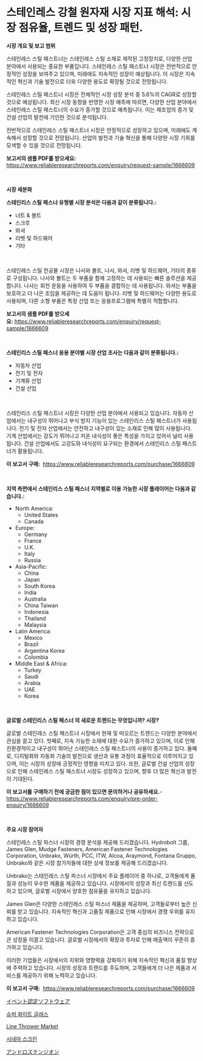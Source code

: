 <p><h1>스테인레스 강철 원자재 시장 지표 해석: 시장 점유율, 트렌드 및 성장 패턴.</h1></p><p><strong>시장 개요 및 보고 범위</strong></p>
<p><p>스테인레스 스틸 패스트너는 스테인레스 스틸 소재로 제작된 고정장치로, 다양한 산업 분야에서 사용되는 중요한 부품입니다. 스테인레스 스틸 패스트너 시장은 전반적으로 안정적인 성장을 보여주고 있으며, 미래에도 지속적인 성장이 예상됩니다. 이 시장은 지속적인 혁신과 기술 발전으로 더욱 다양한 용도로 확장될 것으로 전망됩니다.</p><p>스테인레스 스틸 패스트너 시장은 전체적인 시장 성장 분석 중 5.6%의 CAGR로 성장할 것으로 예상됩니다. 최신 시장 동향을 반영한 시장 예측에 따르면, 다양한 산업 분야에서 스테인레스 스틸 패스트너의 수요가 증가할 것으로 예측됩니다. 이는 제조업의 증가 및 건설 산업의 발전에 기인한 것으로 분석됩니다.</p><p>전반적으로 스테인레스 스틸 패스트너 시장은 안정적으로 성장하고 있으며, 미래에도 계속해서 성장할 것으로 전망됩니다. 산업의 발전과 기술 혁신을 통해 다양한 시장 기회를 모색할 수 있을 것으로 전망됩니다.</p></p>
<p><strong>보고서의 샘플 PDF를 받으세요:</strong> <a href="https://www.reliableresearchreports.com/enquiry/request-sample/1666609">https://www.reliableresearchreports.com/enquiry/request-sample/1666609</a></p>
<p>&nbsp;</p>
<p><strong>시장 세분화</strong></p>
<p><strong>스테인리스 스틸 패스너 유형별 시장 분석은 다음과 같이 분류됩니다.:</strong></p>
<p><ul><li>너트 & 볼트</li><li>스크루</li><li>와셔</li><li>리벳 및 하드웨어</li><li>기타</li></ul></p>
<p>&nbsp;</p>
<p><p>스테인레스 스틸 천공물 시장은 나사와 볼트, 나사, 와셔, 리벳 및 하드웨어, 기타의 종류로 구성됩니다. 나사와 볼트는 두 부품을 함께 고정하는 데 사용되는 빠른 솔루션을 제공합니다. 나사는 회전 운동을 사용하여 두 부품을 결합하는 데 사용됩니다. 와셔는 부품을 보호하고 더 나은 조임을 제공하는 데 도움이 됩니다. 리벳 및 하드웨어는 다양한 용도로 사용되며, 다른 소형 부품은 특정 산업 또는 응용프로그램에 특별히 적합합니다.</p></p>
<p><strong>보고서의 샘플 PDF를 받으세요:</strong>&nbsp;<a href="https://www.reliableresearchreports.com/enquiry/request-sample/1666609">https://www.reliableresearchreports.com/enquiry/request-sample/1666609</a></p>
<p>&nbsp;</p>
<p><strong> 스테인리스 스틸 패스너 응용 분야별 시장 산업 조사는 다음과 같이 분류됩니다.:</strong></p>
<p><ul><li>자동차 산업</li><li>전기 및 전자</li><li>기계류 산업</li><li>건설 산업</li></ul></p>
<p>&nbsp;</p>
<p><p>스테인리스 스틸 패스트너 시장은 다양한 산업 분야에서 사용되고 있습니다. 자동차 산업에서는 내구성이 뛰어나고 부식 방지 기능이 있는 스테인리스 스틸 패스트너가 사용됩니다. 전기 및 전자 산업에서는 안전하고 내구성이 있는 소재로 인해 많이 사용됩니다. 기계 산업에서는 강도가 뛰어나고 저온 내식성이 좋은 특성을 가지고 있어서 널리 사용됩니다. 건설 산업에서도 고강도와 내식성이 요구되는 환경에서 스테인리스 스틸 패스트너가 활용됩니다.</p></p>
<p><strong>이 보고서 구매:</strong>&nbsp; <a href="https://www.reliableresearchreports.com/purchase/1666609">https://www.reliableresearchreports.com/purchase/1666609</a></p>
<p>&nbsp;</p>
<p><strong>지역 측면에서 스테인리스 스틸 패스너 지역별로 이용 가능한 시장 플레이어는 다음과 같습니다.:</strong></p>
<p><ul>
    <li>
        North America:
        <ul>
            <li>United States</li>
            <li>Canada</li>
        </ul>
    </li>
    <li>
        Europe:
        <ul>
            <li>Germany</li>
            <li>France</li>
            <li>U.K.</li>
            <li>Italy</li>
            <li>Russia</li>
        </ul>
    </li>
    <li>
        Asia-Pacific:
        <ul>
            <li>China</li>
            <li>Japan</li>
            <li>South Korea</li>
            <li>India</li>
            <li>Australia</li>
            <li>China Taiwan</li>
            <li>Indonesia</li>
            <li>Thailand</li>
            <li>Malaysia</li>
        </ul>
    </li>
    <li>
        Latin America:
        <ul>
            <li>Mexico</li>
            <li>Brazil</li>
            <li>Argentina Korea</li>
            <li>Colombia</li>
        </ul>
    </li>
    <li>
        Middle East & Africa:
        <ul>
            <li>Turkey</li>
            <li>Saudi</li>
            <li>Arabia</li>
            <li>UAE</li>
            <li>Korea</li>
        </ul>
    </li>
    </ul></p>
<p>&nbsp;</p>
<p><strong>글로벌 스테인리스 스틸 패스너 의 새로운 트렌드는 무엇입니까? 시장?</strong></p>
<p><p>글로벌 스테인레스 스틸 패스트너 시장에서 현재 및 떠오르는 트렌드는 다양한 분야에서 관심을 끌고 있다. 첫째로, 지속 가능한 소재에 대한 수요가 증가하고 있으며, 이로 인해 친환경적이고 내구성이 뛰어난 스테인레스 스틸 패스트너의 사용이 증가하고 있다. 둘째로, 디지털화와 자동화 기술의 발전으로 생산과 유통 과정이 효율적으로 이루어지고 있으며, 이는 시장의 성장에 긍정적인 영향을 미치고 있다. 또한, 글로벌 건설 산업의 성장으로 인해 스테인레스 스틸 패스트너 시장도 성장하고 있으며, 향후 더 많은 혁신과 발전이 기대된다.</p></p>
<p><strong>이 보고서를 구매하기 전에 궁금한 점이 있으면 문의하거나 공유하세요.</strong>- <a href="https://www.reliableresearchreports.com/enquiry/pre-order-enquiry/1666609">https://www.reliableresearchreports.com/enquiry/pre-order-enquiry/1666609</a></p>
<p>&nbsp;</p>
<p><strong>주요 시장 참여자</strong></p>
<p><p>스테인레스 스틸 파스너 시장의 경쟁 분석을 제공해 드리겠습니다. Hydrobolt 그룹, James Glen, Mudge Fasteners, American Fastener Technologies Corporation, Unbrako, Würth, PCC, ITW, Alcoa, Araymond, Fontana Gruppo, Unbrako와 같은 시장 참가자들에 대한 상세 정보를 제공해 드리겠습니다.</p><p>Unbrako는 스테인레스 스틸 파스너 시장에서 주요 플레이어 중 하나로, 고객들에게 품질과 성능이 우수한 제품을 제공하고 있습니다. 시장에서의 성장과 최신 트렌드를 선도하고 있으며, 글로벌 시장에서 양호한 점유율을 유지하고 있습니다.</p><p>James Glen은 다양한 스테인레스 스틸 파스너 제품을 제공하며, 고객들로부터 높은 신뢰를 받고 있습니다. 지속적인 혁신과 고품질 제품으로 인해 시장에서 경쟁 우위를 유지하고 있습니다.</p><p>American Fastener Technologies Corporation은 고객 중심의 비즈니스 전략으로 큰 성장을 이끌고 있습니다. 글로벌 시장에서의 확장과 투자로 인해 매출액이 꾸준히 증가하고 있습니다.</p><p>이러한 기업들은 시장에서의 지위와 영향력을 강화하기 위해 지속적인 혁신과 품질 향상에 주력하고 있습니다. 시장의 성장과 트렌드를 주도하며, 고객들에게 더 나은 제품과 서비스를 제공하기 위해 노력하고 있습니다.</p></p>
<p><strong>이 보고서 구매:</strong>&nbsp;&nbsp;<a href="https://www.reliableresearchreports.com/purchase/1666609">https://www.reliableresearchreports.com/purchase/1666609</a></p>
<p><p><a href="https://medium.com/@raap8632/%E3%82%A4%E3%83%99%E3%83%B3%E3%83%88%E8%AA%8D%E8%A8%BC%E3%82%BD%E3%83%95%E3%83%88%E3%82%A6%E3%82%A7%E3%82%A2%E5%B8%82%E5%A0%B4%E3%83%AC%E3%83%9D%E3%83%BC%E3%83%88%E3%81%AF-%E3%81%93%E3%81%AE%E5%B8%82%E5%A0%B4%E3%81%AE%E6%9C%80%E6%96%B0%E3%81%AE%E3%83%88%E3%83%AC%E3%83%B3%E3%83%89%E3%81%A8%E6%88%90%E9%95%B7%E6%A9%9F%E4%BC%9A%E3%82%92%E6%98%8E%E3%82%89%E3%81%8B%E3%81%AB%E3%81%97%E3%81%A6%E3%81%84%E3%81%BE%E3%81%99-109873f02754">イベント認定ソフトウェア</a></p><p><a href="https://medium.com/@danykakilback/%EC%8A%88%ED%8D%BC%ED%99%94%EC%9D%B4%ED%8A%B8-%EC%9C%A0%EB%A6%AC-%EC%8B%9C%EC%9E%A5-%EA%B7%9C%EB%AA%A8-%EC%8B%9C%EC%9E%A5-%EC%A0%84%EB%A7%9D-%EB%B0%8F-%EC%8B%9C%EC%9E%A5-%EC%98%88%EC%B8%A1-2024%EB%85%84%EB%B6%80%ED%84%B0-2031%EB%85%84-6cd480c1e6d2">슈퍼 화이트 글래스</a></p><p><a href="https://view.publitas.com/reportprime-1/line-thrower-market-challenges-opportunities-and-growth-drivers-and-major-market-players-forecasted-for-period-from-2024-2031/">Line Thrower Market</a></p><p><a href="https://github.com/hxzi07639916/Market-Research-Report-List-1/blob/main/631012914095.md">시네마 스크린</a></p><p><a href="https://medium.com/@kamdeall7845/%E3%82%A2%E3%83%B3%E3%83%89%E3%83%AD%E3%82%B9%E3%83%86%E3%83%B3%E3%82%B8%E3%82%AA%E3%83%B3%E5%B8%82%E5%A0%B4%E3%83%A1%E3%83%88%E3%83%AA%E3%82%AF%E3%82%B9%E3%81%AE%E3%83%87%E3%82%B3%E3%83%BC%E3%83%87%E3%82%A3%E3%83%B3%E3%82%B0-%E5%B8%82%E5%A0%B4%E3%82%B7%E3%82%A7%E3%82%A2-%E3%83%88%E3%83%AC%E3%83%B3%E3%83%89-%E6%88%90%E9%95%B7%E3%83%91%E3%82%BF%E3%83%BC%E3%83%B3-136b422a75c1">アンドロステンジオン</a></p></p>
